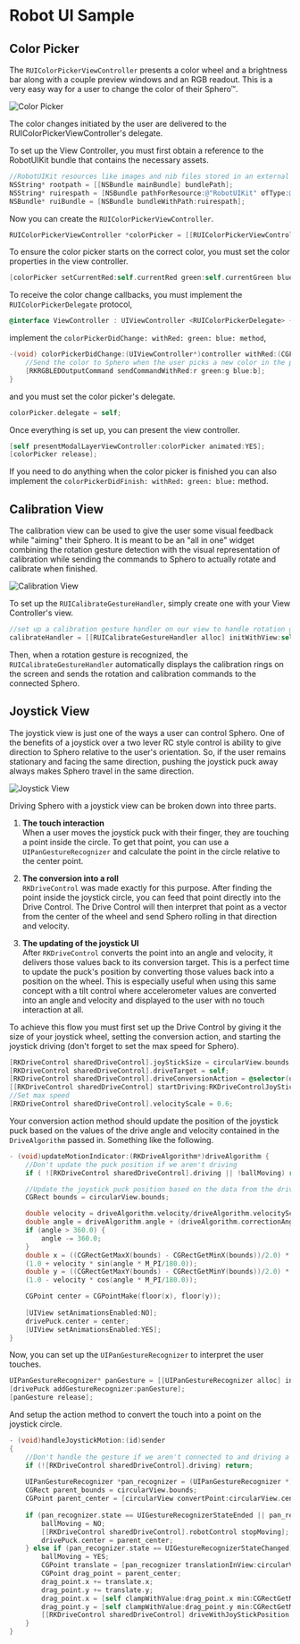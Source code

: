 # Robot UI Sample
## Color Picker

The `RUIColorPickerViewController` presents a color wheel and a brightness bar along with a couple preview windows and an RGB readout. This is a very easy way for a user to change the color of their Sphero™.

![Color Picker](https://github.com/orbotix/Sphero-iOS-SDK/raw/master/samples/RobotUISample/iosColor.png)

The color changes initiated by the user are delivered to the RUIColorPickerViewController's delegate. 

To set up the View Controller, you must first obtain a reference to the RobotUIKit bundle that contains the necessary assets. 

```objective-c
//RobotUIKit resources like images and nib files stored in an external bundle and the path must be specified
NSString* rootpath = [[NSBundle mainBundle] bundlePath];
NSString* ruirespath = [NSBundle pathForResource:@"RobotUIKit" ofType:@"bundle" inDirectory:rootpath];
NSBundle* ruiBundle = [NSBundle bundleWithPath:ruirespath];
```

Now you can create the `RUIColorPickerViewController`.

```objective-c
RUIColorPickerViewController *colorPicker = [[RUIColorPickerViewController alloc] initWithNibName:@"RUIColorPickerViewController" bundle:ruiBundle];
```

To ensure the color picker starts on the correct color, you must set the color properties in the view controller. 

```objective-c
[colorPicker setCurrentRed:self.currentRed green:self.currentGreen blue:self.currentBlue];
```

To receive the color change callbacks, you must implement the `RUIColorPickerDelegate` protocol,

```objective-c
@interface ViewController : UIViewController <RUIColorPickerDelegate> { …
```

implement the `colorPickerDidChange: withRed: green: blue: method`,

```objective-c
-(void) colorPickerDidChange:(UIViewController*)controller withRed:(CGFloat)r green:(CGFloat)g blue:(CGFloat)b {
    //Send the color to Sphero when the user picks a new color in the picker
    [RKRGBLEDOutputCommand sendCommandWithRed:r green:g blue:b];
}
```

and you must set the color picker's delegate.

```objective-c
colorPicker.delegate = self;
```

Once everything is set up, you can present the view controller.

```objective-c
[self presentModalLayerViewController:colorPicker animated:YES];
[colorPicker release];
```

If you need to do anything when the color picker is finished you can also implement the `colorPickerDidFinish: withRed: green: blue:` method.

## Calibration View

The calibration view can be used to give the user some visual feedback while "aiming" their Sphero. It is meant to be an "all in one" widget combining the rotation gesture detection with the visual representation of calibration while sending the commands to Sphero to actually rotate and calibrate when finished.

![Calibration View](https://github.com/orbotix/Sphero-iOS-SDK/raw/master/samples/RobotUISample/iosCalibration.png)

To set up the `RUICalibrateGestureHandler`, simply create one with your View Controller's view.

```objective-c
//set up a calibration gesture handler on our view to handle rotation gestures and give visual feeback to the user.
calibrateHandler = [[RUICalibrateGestureHandler alloc] initWithView:self.view];
```

Then, when a rotation gesture is recognized, the `RUICalibrateGestureHandler` automatically displays the calibration rings on the screen and sends the rotation and calibration commands to the connected Sphero. 

## Joystick View

The joystick view is just one of the ways a user can control Sphero. One of the benefits of a joystick over a two lever RC style control is ability to give direction to Sphero relative to the user's orientation. So, if the user remains stationary and facing the same direction, pushing the joystick puck away always makes Sphero travel in the same direction.

![Joystick View](https://github.com/orbotix/Sphero-iOS-SDK/raw/master/samples/RobotUISample/joystick.jpg)

Driving Sphero with a joystick view can be broken down into three parts.

1. **The touch interaction**  
When a user moves the joystick puck with their finger, they are touching a point inside the circle. To get that point, you can use a `UIPanGestureRecognizer` and calculate the point in the circle relative to the center point.

2. **The conversion into a roll**  
`RKDriveControl` was made exactly for this purpose. After finding the point inside the joystick circle, you can feed that point directly into the Drive Control. The Drive Control will then interpret that point as a vector from the center of the wheel and send Sphero rolling in that direction and velocity.

3. **The updating of the joystick UI**  
After `RKDriveControl` converts the point into an angle and velocity, it delivers those values back to its conversion target. This is a perfect time to update the puck's position by converting those values back into a position on the wheel. This is especially useful when using this same concept with a tilt control where accelerometer values are converted into an angle and velocity and displayed to the user with no touch interaction at all.

To achieve this flow you must first set up the Drive Control by giving it the size of your joystick wheel, setting the conversion action, and starting the joystick driving (don't forget to set the max speed for Sphero).

```objective-c
[RKDriveControl sharedDriveControl].joyStickSize = circularView.bounds.size;
[RKDriveControl sharedDriveControl].driveTarget = self;
[RKDriveControl sharedDriveControl].driveConversionAction = @selector(updateMotionIndicator:);
[[RKDriveControl sharedDriveControl] startDriving:RKDriveControlJoyStick];
//Set max speed
[RKDriveControl sharedDriveControl].velocityScale = 0.6;
```
Your conversion action method should update the position of the joystick puck based on the values of the drive angle and velocity contained in the `DriveAlgorithm` passed in. Something like the following.

```objective-c
- (void)updateMotionIndicator:(RKDriveAlgorithm*)driveAlgorithm {
    //Don't update the puck position if we aren't driving
    if ( ![RKDriveControl sharedDriveControl].driving || !ballMoving) return;

    //Update the joystick puck position based on the data from the drive algorithm
    CGRect bounds = circularView.bounds;

    double velocity = driveAlgorithm.velocity/driveAlgorithm.velocityScale;
	double angle = driveAlgorithm.angle + (driveAlgorithm.correctionAngle * 180.0/M_PI);
	if (angle > 360.0) {
		angle -= 360.0;
	}
    double x = ((CGRectGetMaxX(bounds) - CGRectGetMinX(bounds))/2.0) *
    (1.0 + velocity * sin(angle * M_PI/180.0));
    double y = ((CGRectGetMaxY(bounds) - CGRectGetMinY(bounds))/2.0) *
    (1.0 - velocity * cos(angle * M_PI/180.0));

    CGPoint center = CGPointMake(floor(x), floor(y));
    
    [UIView setAnimationsEnabled:NO];
    drivePuck.center = center;   
    [UIView setAnimationsEnabled:YES];
}
```

Now, you can set up the `UIPanGestureRecognizer` to interpret the user touches.

```objective-c
UIPanGestureRecognizer* panGesture = [[UIPanGestureRecognizer alloc] initWithTarget:self action:@selector(handleJoystickMotion:)];
[drivePuck addGestureRecognizer:panGesture];
[panGesture release];
```

And setup the action method to convert the touch into a point on the joystick circle.

```objective-c
- (void)handleJoystickMotion:(id)sender
{
    //Don't handle the gesture if we aren't connected to and driving a robot
    if (![RKDriveControl sharedDriveControl].driving) return;
    
	UIPanGestureRecognizer *pan_recognizer = (UIPanGestureRecognizer *)sender;
	CGRect parent_bounds = circularView.bounds;
	CGPoint parent_center = [circularView convertPoint:circularView.center fromView:circularView.superview] ;
    
	if (pan_recognizer.state == UIGestureRecognizerStateEnded || pan_recognizer.state == UIGestureRecognizerStateCancelled || pan_recognizer.state == UIGestureRecognizerStateFailed || pan_recognizer.state == UIGestureRecognizerStateBegan) {
    	ballMoving = NO;
	    [[RKDriveControl sharedDriveControl].robotControl stopMoving];
	    drivePuck.center = parent_center;
	} else if (pan_recognizer.state == UIGestureRecognizerStateChanged) {
	    ballMoving = YES;
	    CGPoint translate = [pan_recognizer translationInView:circularView];
	    CGPoint drag_point = parent_center;
	    drag_point.x += translate.x;
	    drag_point.y += translate.y;
	    drag_point.x = [self clampWithValue:drag_point.x min:CGRectGetMinX(parent_bounds) max:CGRectGetMaxX(parent_bounds)];
	    drag_point.y = [self clampWithValue:drag_point.y min:CGRectGetMinY(parent_bounds) max:CGRectGetMaxY(parent_bounds)];
	    [[RKDriveControl sharedDriveControl] driveWithJoyStickPosition:drag_point];        
	}
}
```